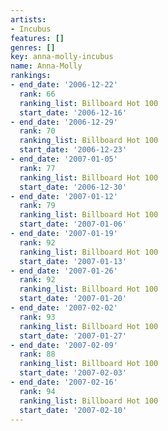 ```yaml
---
artists:
- Incubus
features: []
genres: []
key: anna-molly-incubus
name: Anna-Molly
rankings:
- end_date: '2006-12-22'
  rank: 66
  ranking_list: Billboard Hot 100
  start_date: '2006-12-16'
- end_date: '2006-12-29'
  rank: 70
  ranking_list: Billboard Hot 100
  start_date: '2006-12-23'
- end_date: '2007-01-05'
  rank: 77
  ranking_list: Billboard Hot 100
  start_date: '2006-12-30'
- end_date: '2007-01-12'
  rank: 79
  ranking_list: Billboard Hot 100
  start_date: '2007-01-06'
- end_date: '2007-01-19'
  rank: 92
  ranking_list: Billboard Hot 100
  start_date: '2007-01-13'
- end_date: '2007-01-26'
  rank: 92
  ranking_list: Billboard Hot 100
  start_date: '2007-01-20'
- end_date: '2007-02-02'
  rank: 93
  ranking_list: Billboard Hot 100
  start_date: '2007-01-27'
- end_date: '2007-02-09'
  rank: 88
  ranking_list: Billboard Hot 100
  start_date: '2007-02-03'
- end_date: '2007-02-16'
  rank: 94
  ranking_list: Billboard Hot 100
  start_date: '2007-02-10'
---
```


